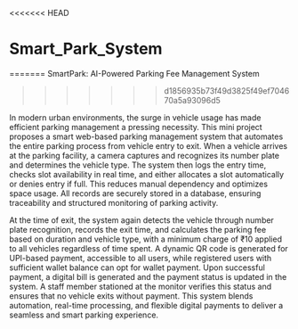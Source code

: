 <<<<<<< HEAD

# Smart_Park_System
=======
SmartPark: AI-Powered Parking Fee Management System
>>>>>>> d1856935b73f49d3825f49ef704670a5a93096d5

In modern urban environments, the surge in vehicle usage has made efficient parking management a pressing necessity. This mini project proposes a smart web-based parking management system that automates the entire parking process from vehicle entry to exit. When a vehicle arrives at the parking facility, a camera captures and recognizes its number plate and determines the vehicle type. The system then logs the entry time, checks slot availability in real time, and either allocates a slot automatically or denies entry if full. This reduces manual dependency and optimizes space usage. All records are securely stored in a database, ensuring traceability and structured monitoring of parking activity.

At the time of exit, the system again detects the vehicle through number plate recognition, records the exit time, and calculates the parking fee based on duration and vehicle type, with a minimum charge of ₹10 applied to all vehicles regardless of time spent. A dynamic QR code is generated for UPI-based payment, accessible to all users, while registered users with sufficient wallet balance can opt for wallet payment. Upon successful payment, a digital bill is generated and the payment status is updated in the system. A staff member stationed at the monitor verifies this status and ensures that no vehicle exits without payment. This system blends automation, real-time processing, and flexible digital payments to deliver a seamless and smart parking experience.

